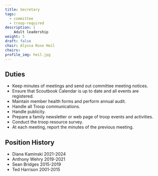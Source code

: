 ```yaml
---
title: Secretary
tags:
  - committee
  - troop-required
description: |
    Adult leadership
weight: 5
draft: false
chair: Alyssa Rose Heil
chairs:
profile_img: heil.jpg
---
```


## Duties

- Keep minutes of meetings and send out committee meeting notices.
- Ensure that Scoutbook Calendar is up to date and all events are registered.
- Maintain member health forms and perform annual audit.
- Handle all Troop communications.
- Handle publicity.
- Prepare a family newsletter or web page of troop events and
  activities.
- Conduct the troop resource survey.
- At each meeting, report the minutes of the previous meeting.

## Position History

- Diana Kaminski 2021-2024
- Anthony Wehry 2019-2021
- Sean Bridges 2015-2019
- Ted Harrison 2001-2015
